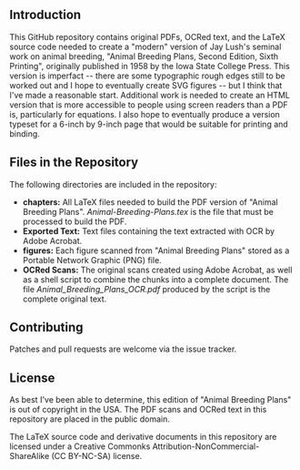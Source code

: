 ## Introduction

This GitHub repository contains original PDFs, OCRed text, and the LaTeX source code needed to create a "modern" version of Jay Lush's
seminal work on animal breeding, "Animal Breeding Plans, Second Edition, Sixth Printing", originally published in 1958 by the Iowa
State College Press. This version is imperfact -- there are some typographic rough edges still to be worked out and I hope to eventually
create SVG figures -- but I think that I've made a reasonable start. Additional work is needed to create an HTML version that is more
accessible to people using screen readers than a PDF is, particularly for equations. I also hope to eventually produce a version typeset
for a 6-inch by 9-inch page that would be suitable for printing and binding.

## Files in the Repository

The following directories are included in the repository:

* **chapters:** All LaTeX files needed to build the PDF version of "Animal Breeding Plans". *Animal-Breeding-Plans.tex* is the file that must be processed to build the PDF.
* **Exported Text:** Text files containing the text extracted with OCR by Adobe Acrobat.
* **figures:** Each figure scanned from "Animal Breeding Plans" stored as a Portable Network Graphic (PNG) file.
* **OCRed Scans:** The original scans created using Adobe Acrobat, as well as a shell script to combine the chunks into a complete document. The file *Animal_Breeding_Plans_OCR.pdf* produced by the script is the complete original text.

## Contributing

Patches and pull requests are welcome via the issue tracker.

## License

As best I've been able to determine, this edition of "Animal Breeding Plans" is out of copyright in the USA. The PDF scans and OCRed text
in this repository are placed in the public domain.

The LaTeX source code and derivative documents in this repository are licensed under a Creative Commonks Attribution-NonCommercial-ShareAlike
(CC BY-NC-SA) license.
